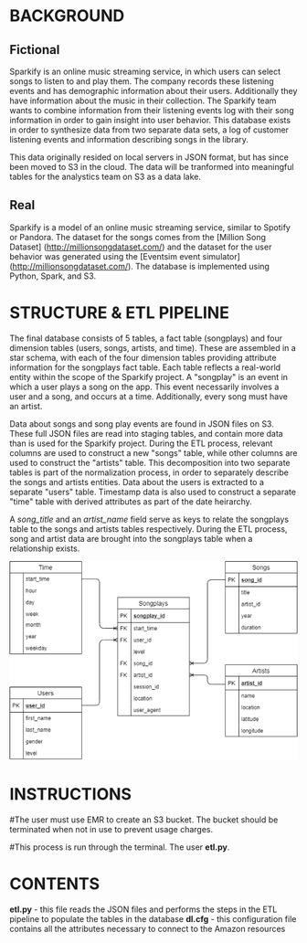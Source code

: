 # BACKGROUND

## Fictional
Sparkify is an online music streaming service, in which users can select songs to listen to and play them. The company records these listening events and has demographic information about their users. Additionally they have information about the music in their collection. The Sparkify team wants to combine information from their listening events log with their song information in order to gain insight into user behavior. This database exists in order to synthesize data from two separate data sets, a log of customer listening events and information describing songs in the library.

This data originally resided on local servers in JSON format, but has since been moved to S3 in the cloud. The data will be tranformed into meaningful tables for the analystics team on S3 as a data lake.

## Real
Sparkify is a model of an online music streaming service, similar to Spotify or Pandora. The dataset for the songs comes from the [Million Song Dataset] (http://millionsongdataset.com/) and the dataset for the user behavior was generated using the [Eventsim event simulator] (http://millionsongdataset.com/). The database is implemented using Python, Spark, and S3.


# STRUCTURE & ETL PIPELINE

The final database consists of 5 tables, a fact table (songplays) and four dimension tables (users, songs, artists, and time). These are assembled in a star schema, with each of the four dimension tables providing attribute information for the songplays fact table. Each table reflects a real-world entity within the scope of the Sparkify project. A "songplay" is an event in which a user plays a song on the app. This event necessarily involves a user and a song, and occurs at a time. Additionally, every song must have an artist.

Data about songs and song play events are found in JSON files on S3. These full JSON files are read into staging tables, and contain more data than is used for the Sparkify project. During the ETL process, relevant columns are used to construct a new "songs" table, while other columns are used to construct the "artists" table. This decomposition into two separate tables is part of the normalization process, in order to separately describe the songs and artists entities. Data about the users is extracted to a separate "users" table. Timestamp data is also used to construct a separate "time" table with derived attributes as part of the date heirarchy.

A *song_title* and an *artist_name* field serve as keys to relate the songplays table to the songs and artists tables respectively. During the ETL process, song and artist data are brought into the songplays table when a relationship exists.

![Star Schema ERD](/sparkify_erd.png)


# INSTRUCTIONS

#The user must use EMR to create an S3 bucket. The bucket should be terminated when not in use to prevent usage charges. 

#This process is run through the terminal. The user **etl.py**.


# CONTENTS

**etl.py** - this file reads the JSON files and performs the steps in the ETL pipeline to populate the tables in the database
**dl.cfg** - this configuration file contains all the attributes necessary to connect to the Amazon resources
